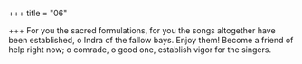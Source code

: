 +++
title = "06"

+++
For you the sacred formulations, for you the songs altogether have been  established, o Indra of the fallow bays. Enjoy them!
Become a friend of help right now; o comrade, o good one, establish  vigor for the singers. 
